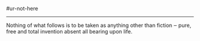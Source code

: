 #ur-not-here
- --
Nothing of what follows is to be taken as anything other than fiction ‒ pure, free and total invention absent all bearing upon life.
